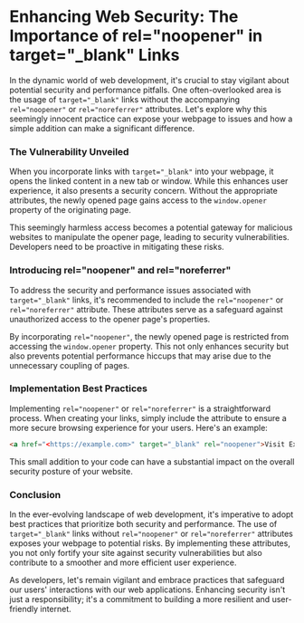 # Enhancing Web Security: The Importance of rel="noopener" in target="_blank" Links

In the dynamic world of web development, it's crucial to stay vigilant about potential security and performance pitfalls. One often-overlooked area is the usage of `target="_blank"` links without the accompanying `rel="noopener"` or `rel="noreferrer"` attributes. Let's explore why this seemingly innocent practice can expose your webpage to issues and how a simple addition can make a significant difference.

### The Vulnerability Unveiled

When you incorporate links with `target="_blank"` into your webpage, it opens the linked content in a new tab or window. While this enhances user experience, it also presents a security concern. Without the appropriate attributes, the newly opened page gains access to the `window.opener` property of the originating page.

This seemingly harmless access becomes a potential gateway for malicious websites to manipulate the opener page, leading to security vulnerabilities. Developers need to be proactive in mitigating these risks.

### Introducing rel="noopener" and rel="noreferrer"

To address the security and performance issues associated with `target="_blank"` links, it's recommended to include the `rel="noopener"` or `rel="noreferrer"` attribute. These attributes serve as a safeguard against unauthorized access to the opener page's properties.

By incorporating `rel="noopener"`, the newly opened page is restricted from accessing the `window.opener` property. This not only enhances security but also prevents potential performance hiccups that may arise due to the unnecessary coupling of pages.

### Implementation Best Practices

Implementing `rel="noopener"` or `rel="noreferrer"` is a straightforward process. When creating your links, simply include the attribute to ensure a more secure browsing experience for your users. Here's an example:

```html
<a href="<https://example.com>" target="_blank" rel="noopener">Visit Example.com</a>

```

This small addition to your code can have a substantial impact on the overall security posture of your website.

### Conclusion

In the ever-evolving landscape of web development, it's imperative to adopt best practices that prioritize both security and performance. The use of `target="_blank"` links without `rel="noopener"` or `rel="noreferrer"` attributes exposes your webpage to potential risks. By implementing these attributes, you not only fortify your site against security vulnerabilities but also contribute to a smoother and more efficient user experience.

As developers, let's remain vigilant and embrace practices that safeguard our users' interactions with our web applications. Enhancing security isn't just a responsibility; it's a commitment to building a more resilient and user-friendly internet.